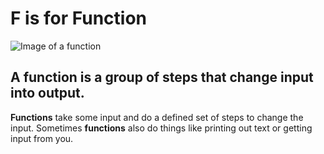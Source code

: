 # F is for Function

![Image of a function](./images/F.svg)

## A **function** is a group of steps that change input into output.
**Functions** take some input and do a defined set of steps to change the input. Sometimes **functions** also do things like printing out text or getting input from you.
